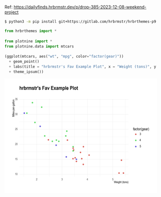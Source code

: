 

Ref:
<https://dailyfinds.hrbrmstr.dev/p/drop-385-2023-12-08-weekend-project>

``` bash
$ python3 -m pip install git+https://gitlab.com/hrbrmstr/hrbrthemes-p9
```

``` python
from hrbrthemes import *

from plotnine import *
from plotnine.data import mtcars

(ggplot(mtcars, aes("wt", "mpg", color="factor(gear)")) 
  + geom_point() 
  + labs(title = "hrbrmstr's Fav Example Plot", x = "Weight (tons)", y = "Miles-per-gallon")
  + theme_ipsum())
```

![](README_files/figure-commonmark/cell-2-output-1.png)
